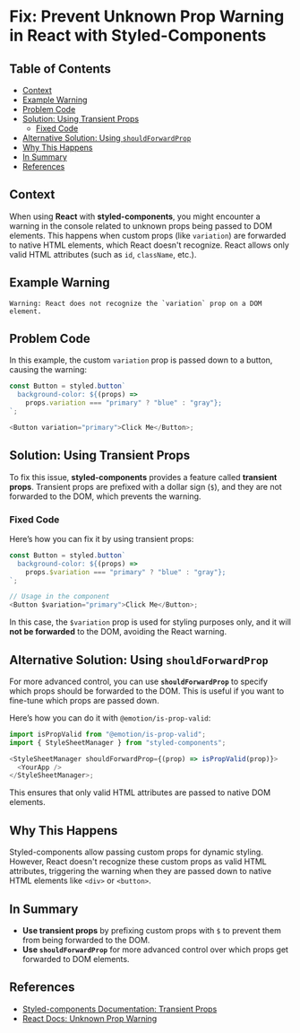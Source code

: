 # Fix: Prevent Unknown Prop Warning in React with Styled-Components

## Table of Contents

- [Context](#context)
- [Example Warning](#example-warning)
- [Problem Code](#problem-code)
- [Solution: Using Transient Props](#solution-using-transient-props)
  - [Fixed Code](#fixed-code)
- [Alternative Solution: Using `shouldForwardProp`](#alternative-solution-using-shouldforwardprop)
- [Why This Happens](#why-this-happens)
- [In Summary](#in-summary)
- [References](#references)

## Context

When using **React** with **styled-components**, you might encounter a warning in the console related to unknown props being passed to DOM elements. This happens when custom props (like `variation`) are forwarded to native HTML elements, which React doesn't recognize. React allows only valid HTML attributes (such as `id`, `className`, etc.).

## Example Warning

```
Warning: React does not recognize the `variation` prop on a DOM element.
```

## Problem Code

In this example, the custom `variation` prop is passed down to a button, causing the warning:

```javascript
const Button = styled.button`
  background-color: ${(props) =>
    props.variation === "primary" ? "blue" : "gray"};
`;

<Button variation="primary">Click Me</Button>;
```

## Solution: Using Transient Props

To fix this issue, **styled-components** provides a feature called **transient props**. Transient props are prefixed with a dollar sign (`$`), and they are not forwarded to the DOM, which prevents the warning.

### Fixed Code

Here’s how you can fix it by using transient props:

```javascript
const Button = styled.button`
  background-color: ${(props) =>
    props.$variation === "primary" ? "blue" : "gray"};
`;

// Usage in the component
<Button $variation="primary">Click Me</Button>;
```

In this case, the `$variation` prop is used for styling purposes only, and it will **not be forwarded** to the DOM, avoiding the React warning.

## Alternative Solution: Using `shouldForwardProp`

For more advanced control, you can use **`shouldForwardProp`** to specify which props should be forwarded to the DOM. This is useful if you want to fine-tune which props are passed down.

Here’s how you can do it with `@emotion/is-prop-valid`:

```javascript
import isPropValid from "@emotion/is-prop-valid";
import { StyleSheetManager } from "styled-components";

<StyleSheetManager shouldForwardProp={(prop) => isPropValid(prop)}>
  <YourApp />
</StyleSheetManager>;
```

This ensures that only valid HTML attributes are passed to native DOM elements.

## Why This Happens

Styled-components allow passing custom props for dynamic styling. However, React doesn't recognize these custom props as valid HTML attributes, triggering the warning when they are passed down to native HTML elements like `<div>` or `<button>`.

## In Summary

- **Use transient props** by prefixing custom props with `$` to prevent them from being forwarded to the DOM.
- **Use `shouldForwardProp`** for more advanced control over which props get forwarded to DOM elements.

## References

- [Styled-components Documentation: Transient Props](https://styled-components.com/docs/api#transient-props)
- [React Docs: Unknown Prop Warning](https://reactjs.org/warnings/unknown-prop.html)
